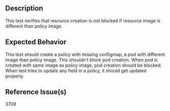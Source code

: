 ## Description

This test verifies that resource creation is not blocked if resource image is different than policy image.

## Expected Behavior

This test should create a policy with missing configmap, a pod with different image than policy image. This shouldn't block pod creation.
When pod is created with same image as policy image, pod creation should be blocked.
When test tries to update any field in a policy, it should get updated properly.

## Reference Issue(s)

3709
